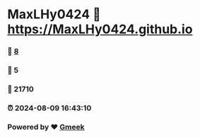 # MaxLHy0424 :link: https://MaxLHy0424.github.io 
### :page_facing_up: [8](https://MaxLHy0424.github.io/tag.html) 
### :speech_balloon: 5 
### :hibiscus: 21710 
### :alarm_clock: 2024-08-09 16:43:10 
### Powered by :heart: [Gmeek](https://github.com/Meekdai/Gmeek)
